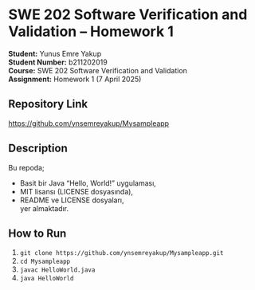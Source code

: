 # SWE 202 Software Verification and Validation – Homework 1

**Student:** Yunus Emre Yakup  
**Student Number:** b211202019  
**Course:** SWE 202 Software Verification and Validation  
**Assignment:** Homework 1 (7 April 2025)

## Repository Link  
https://github.com/ynsemreyakup/Mysampleapp

## Description  
Bu repoda;  
- Basit bir Java “Hello, World!” uygulaması,  
- MIT lisansı (LICENSE dosyasında),  
- README ve LICENSE dosyaları,  
yer almaktadır.

## How to Run  
1. `git clone https://github.com/ynsemreyakup/Mysampleapp.git`  
2. `cd Mysampleapp`  
3. `javac HelloWorld.java`  
4. `java HelloWorld`

